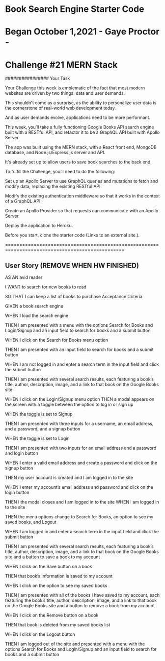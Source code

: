 # Book Search Engine Starter Code
# Began October 1,2021 - Gaye Proctor - 
# Challenge #21 MERN Stack


################ Your Task

Your Challenge this week is emblematic of the fact that most modern websites are driven by two things: data and user demands. 

This shouldn't come as a surprise, as the ability to personalize user data is the cornerstone of real-world web development today. 

And as user demands evolve, applications need to be more performant.

This week, you’ll take a fully functioning Google Books API search engine built with a RESTful API, and refactor it to be a GraphQL API built with Apollo Server. 

The app was built using the MERN stack, with a React front end, MongoDB database, and Node.js/Express.js server and API. 

It's already set up to allow users to save book searches to the back end.

To fulfill the Challenge, you’ll need to do the following:

Set up an Apollo Server to use GraphQL queries and mutations to fetch and modify data, replacing the existing RESTful API.

Modify the existing authentication middleware so that it works in the context of a GraphQL API.

Create an Apollo Provider so that requests can communicate with an Apollo Server.

Deploy the application to Heroku.

Before you start, clone the starter code (Links to an external site.).

================================================================================================
## User Story (REMOVE WHEN HW FINISHED)

AS AN avid reader

I WANT to search for new books to read

SO THAT I can keep a list of books to purchase
Acceptance Criteria

GIVEN a book search engine

WHEN I load the search engine

THEN I am presented with a menu with the options Search for Books and Login/Signup and an input field to search for books and a submit button

WHEN I click on the Search for Books menu option

THEN I am presented with an input field to search for books and a submit button

WHEN I am not logged in and enter a search term in the input field and click the submit button

THEN I am presented with several search results, each featuring a book’s title, author, description, image, and a link to that book on the Google Books site

WHEN I click on the Login/Signup menu option
THEN a modal appears on the screen with a toggle between the option to log in or sign up

WHEN the toggle is set to Signup

THEN I am presented with three inputs for a username, an email address, and a password, and a signup button

WHEN the toggle is set to Login

THEN I am presented with two inputs for an email address and a password and login button

WHEN I enter a valid email address and create a password and click on the signup button

THEN my user account is created and I am logged in to the site

WHEN I enter my account’s email address and password and click on the login button

THEN I the modal closes and I am logged in to the site
WHEN I am logged in to the site

THEN the menu options change to Search for Books, an option to see my saved books, and Logout

WHEN I am logged in and enter a search term in the input field and click the submit button

THEN I am presented with several search results, each featuring a book’s title, author, description, image, and a link to that book on the Google Books site and a button to save a book to my account

WHEN I click on the Save button on a book

THEN that book’s information is saved to my account

WHEN I click on the option to see my saved books

THEN I am presented with all of the books I have saved to my account, each featuring the book’s title, author, description, image, and a link to that book on the Google Books site and a button to remove a book from my account

WHEN I click on the Remove button on a book

THEN that book is deleted from my saved books list

WHEN I click on the Logout button

THEN I am logged out of the site and presented with a menu with the options Search for Books and Login/Signup and an input field to search for books and a submit button  
